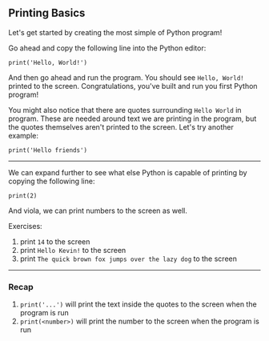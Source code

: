 ## Printing Basics ##

Let's get started by creating the most simple of Python program!

Go ahead and copy the following line into the Python editor:

`print('Hello, World!')`

And then go ahead and run the program. You should see `Hello, World!` printed to the screen. Congratulations, you've built and run you first Python program! 

You might also notice that there are quotes surrounding `Hello World` in program. These are needed around text we are printing in the program, but the quotes themselves aren't printed to the screen. Let's try another example:

`print('Hello friends')`

---

We can expand further to see what else Python is capable of printing by copying the following line:

`print(2)`

And viola, we can print numbers to the screen as well.

Exercises:

1. print `14` to the screen
2. print `Hello Kevin!` to the screen
3. print `The quick brown fox jumps over the lazy dog` to the screen


---

### Recap ###
1. `print('...')` will print the text inside the quotes to the screen when the program is run
2. `print(<number>)` will print the number to the screen when the program is run
